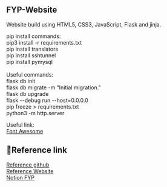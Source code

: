 ## FYP-Website
Website build using HTML5, CSS3, JavaScript, Flask and jinja.<br/>

pip install commands:<br/>
pip3 install -r requirements.txt<br/>
pip install translators<br/>
pip install sshtunnel<br/>
pip install pymysql<br/>
<br/>
Useful commands:<br/>
flask db init<br/>
flask db migrate -m "Initial migration."<br/>
flask db upgrade<br/>
flask --debug run --host=0.0.0.0<br/>
pip freeze > requirements.txt<br/>
python3 -m http.server<br/>

Useful link:<br/>
<a href="https://fontawesome.com/search?o=r&m=free" target="_blank">Font Awesome</a>

## 📌Reference link
<a href="https://github.com/jigar-sable/Portfolio-Website" target="_blank">Reference github</a><br/>
<a href="https://jigarsable.netlify.app/" target="_blank">Reference Website</a><br/>
<a href="https://futuristic-girdle-56f.notion.site/FYP-ffd5b918319f4b8ea133bff9e5415994?pvs=4" target="_blank">Notion FYP</a><br/>
